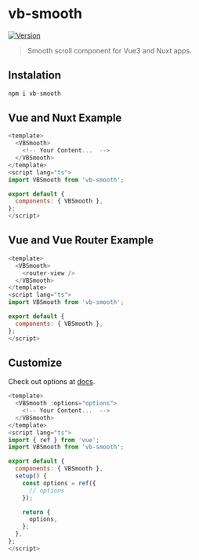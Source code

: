 # vb-smooth

<a href="https://www.npmjs.com/package/vb-smooth"><img src="https://img.shields.io/npm/v/vb-smooth.svg" alt="Version"></a>

> Smooth scroll component for Vue3 and Nuxt apps.

## Instalation

```bash
npm i vb-smooth
```

## Vue and Nuxt Example

```js
<template>
  <VBSmooth>
    <!-- Your Content...  -->
  </VBSmooth>
</template>
<script lang="ts">
import VBSmooth from 'vb-smooth';

export default {
  components: { VBSmooth },
};
</script>
```

## Vue and Vue Router Example

```js
<template>
  <VBSmooth>
    <router-view />
  </VBSmooth>
</template>
<script lang="ts">
import VBSmooth from 'vb-smooth';

export default {
  components: { VBSmooth },
};
</script>
```

## Customize

Check out options at [docs](https://github.com/idiotWu/smooth-scrollbar).

```js
<template>
  <VBSmooth :options="options">
    <!-- Your Content...  -->
  </VBSmooth>
</template>
<script lang="ts">
import { ref } from 'vue';
import VBSmooth from 'vb-smooth';

export default {
  components: { VBSmooth },
  setup() {
    const options = ref({
      // options
    });

    return {
      options,
    };
  },
};
</script>
```
